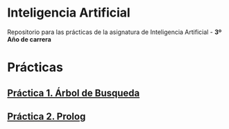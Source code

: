 # Inteligencia Artificial

Repositorio para las prácticas de la asignatura de Inteligencia Artificial - **3º Año de carrera**

# Prácticas

## [Práctica 1. Árbol de Busqueda](https://github.com/alu0101128894/IA/tree/main/Practica%201.%20Arbol%20de%20Busqueda)

## [Práctica 2. Prolog](https://github.com/alu0101128894/IA/tree/main/Practica%202.%20Prolog)
